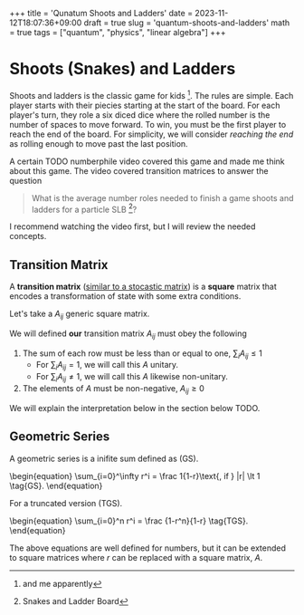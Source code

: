 +++
title = 'Qunatum Shoots and Ladders'
date = 2023-11-12T18:07:36+09:00
draft = true
slug = 'quantum-shoots-and-ladders'
math = true
tags = ["quantum", "physics", "linear algebra"]
+++

# Shoots (Snakes) and Ladders

Shoots and ladders is the classic game for kids [^me].
The rules are simple.
Each player starts with their piecies starting at the start of the board.
For each player's turn, they role a six diced dice where the rolled number is the number of spaces to move forward.
To win, you must be the first player to reach the end of the board.
For simplicity, we will consider *reaching the end* as rolling enough to move past the last position.

A certain TODO numberphile video covered this game and made me think about this game.
The video covered transition matrices to answer the question 

> What is the average number roles needed to finish a game shoots and ladders 
> for a particle SLB [^slb]?

I recommend watching the video first, but I will review the needed concepts.

## Transition Matrix

A **transition matrix** ([similar to a stocastic matrix](https://en.wikipedia.org/wiki/Stochastic_matrix)) is a **square** matrix that encodes a transformation of state with some extra conditions.

Let's take a $A_{ij}$ generic square matrix.

We will defined **our** transition matrix $A_{ij}$ must obey the following

1. The sum of each row must be less than or equal to one, $\sum_{i} A_{ij} \leq 1$
    - For $\sum_{i} A_{ij} = 1$, we will call this $A$ unitary.
    - For $\sum_{i} A_{ij} \neq 1$, we will call this $A$ likewise non-unitary.
1. The elements of $A$ must be non-negative, $A_{ij} \geq 0$

We will explain the interpretation below in the section below TODO.

## Geometric Series

A geometric series is a inifite sum defined as (GS).

\begin{equation}
    \sum_{i=0}^\infty r^i = \frac 1{1-r}\text{, if } |r| \lt 1 \tag{GS}.
\end{equation}

For a truncated version (TGS).

\begin{equation}
    \sum_{i=0}^n r^i = \frac {1-r^n}{1-r} \tag{TGS}.
\end{equation}

The above equations are well defined for numbers, but it can be extended to square matrices where $r$ can be replaced with a square matrix, $A$.

<!-- Could --> 
<!-- What would be it's connection with quantum mechanics? --> 
<!-- Its connection -->

[^me]: and me apparently
[^slb]: Snakes and Ladder Board
